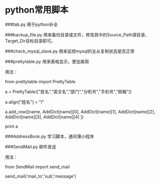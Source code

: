 # python常用脚本

###tab.py
用于python补全

###backup_file.py
用来备份目录或文件，修改其中的Source_Path源目录、Target_Dir目标目录即可。

###check_mysql_slave.py
用来监控mysql的主从复制状态是否正常

###prettytable.py
用来表格显示，更加美观

用法：

from prettytable import PrettyTable

a = PrettyTable(["姓名","英文名","部门","分机号","手机号","邮箱"])

a.align["姓名"] = "l"

a.add_row([name, AddDict[name][0], AddDict[name][1], AddDict[name][2], AddDict[name][3], AddDict[name][4] ])

print a

###AddressBook.py
学习脚本，通讯簿小程序

###SendMail.py
邮件发送

用法：

from SendMail import send_mail

send_mail('mail_to','sub','message')
